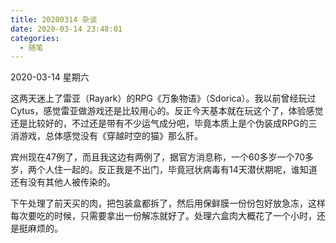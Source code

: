 ```yaml
---
title: 20200314 杂谈
date: 2020-03-14 23:48:01
categories:
  - 随笔
---
```

2020-03-14 星期六

这两天迷上了雷亚（Rayark）的RPG《万象物语》（Sdorica）。我以前曾经玩过Cytus，感觉雷亚做游戏还是比较用心的。反正今天基本就在玩这个了，体验感觉还是比较好的，不过还是带有不少运气成分吧，毕竟本质上是个伪装成RPG的三消游戏，总体感觉没有《穿越时空的猫》那么肝。

宾州现在47例了，而且我这边有两例了，据官方消息称，一个60多岁一个70多岁，两个人住一起的。反正我是不出门，毕竟冠状病毒有14天潜伏期呢，谁知道还有没有其他人被传染的。

下午处理了前天买的肉，把包装盒都拆了，然后用保鲜膜一份份包好放急冻，这样每次要吃的时候，只需要拿出一份解冻就好了。处理六盒肉大概花了一个小时，还是挺麻烦的。
